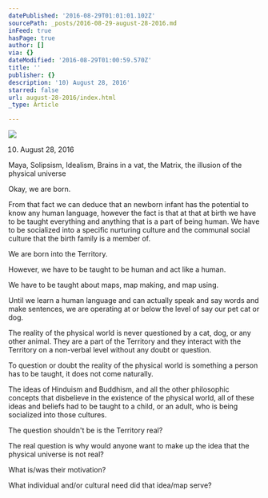 ```yaml
---
datePublished: '2016-08-29T01:01:01.102Z'
sourcePath: _posts/2016-08-29-august-28-2016.md
inFeed: true
hasPage: true
author: []
via: {}
dateModified: '2016-08-29T01:00:59.570Z'
title: ''
publisher: {}
description: '10) August 28, 2016'
starred: false
url: august-28-2016/index.html
_type: Article

---
```

![](https://the-grid-user-content.s3-us-west-2.amazonaws.com/51bfe641-a3e0-469b-9f0a-0ff37b4ade7a.jpg)

10) August 28, 2016

Maya, Solipsism, Idealism, Brains in a vat, the Matrix, the illusion of the physical universe

Okay, we are born.

From that fact we can deduce that an newborn infant has the potential to know any human language, however the fact is that at that at birth we have to be taught everything and anything that is a part of being human. We have to be socialized into a specific nurturing culture and the communal social culture that the birth family is a member of.

We are born into the Territory.

However, we have to be taught to be human and act like a human.

We have to be taught about maps, map making, and map using.

Until we learn a human language and can actually speak and say words and make sentences, we are operating at or below the level of say our pet cat or dog.

The reality of the physical world is never questioned by a cat, dog, or any other animal. They are a part of the Territory and they interact with the Territory on a non-verbal level without any doubt or question.

To question or doubt the reality of the physical world is something a person has to be taught, it does not come naturally.

The ideas of Hinduism and Buddhism, and all the other philosophic concepts that disbelieve in the existence of the physical world, all of these ideas and beliefs had to be taught to a child, or an adult, who is being socialized into those cultures.

The question shouldn't be is the Territory real?

The real question is why would anyone want to make up the idea that the physical universe is not real?

What is/was their motivation?

What individual and/or cultural need did that idea/map serve?